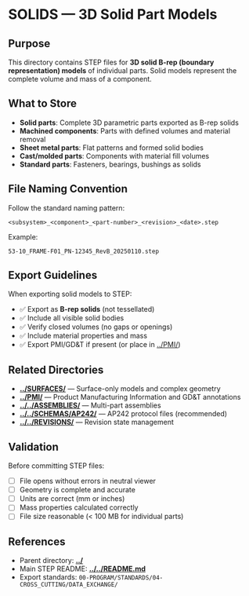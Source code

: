 # SOLIDS — 3D Solid Part Models

## Purpose

This directory contains STEP files for **3D solid B-rep (boundary representation) models** of individual parts. Solid models represent the complete volume and mass of a component.

## What to Store

- **Solid parts**: Complete 3D parametric parts exported as B-rep solids
- **Machined components**: Parts with defined volumes and material removal
- **Sheet metal parts**: Flat patterns and formed solid bodies
- **Cast/molded parts**: Components with material fill volumes
- **Standard parts**: Fasteners, bearings, bushings as solids

## File Naming Convention

Follow the standard naming pattern:
```
<subsystem>_<component>_<part-number>_<revision>_<date>.step
```

Example:
```
53-10_FRAME-F01_PN-12345_RevB_20250110.step
```

## Export Guidelines

When exporting solid models to STEP:
- ✅ Export as **B-rep solids** (not tessellated)
- ✅ Include all visible solid bodies
- ✅ Verify closed volumes (no gaps or openings)
- ✅ Include material properties and mass
- ✅ Export PMI/GD&T if present (or place in [../PMI/](../PMI/))

## Related Directories

- [**../SURFACES/**](../SURFACES/) — Surface-only models and complex geometry
- [**../PMI/**](../PMI/) — Product Manufacturing Information and GD&T annotations
- [**../../ASSEMBLIES/**](../../ASSEMBLIES/) — Multi-part assemblies
- [**../../SCHEMAS/AP242/**](../../SCHEMAS/AP242/) — AP242 protocol files (recommended)
- [**../../REVISIONS/**](../../REVISIONS/) — Revision state management

## Validation

Before committing STEP files:
- [ ] File opens without errors in neutral viewer
- [ ] Geometry is complete and accurate
- [ ] Units are correct (mm or inches)
- [ ] Mass properties calculated correctly
- [ ] File size reasonable (< 100 MB for individual parts)

## References

- Parent directory: [**../**](../)
- Main STEP README: [**../../README.md**](../../README.md)
- Export standards: `00-PROGRAM/STANDARDS/04-CROSS_CUTTING/DATA_EXCHANGE/`
